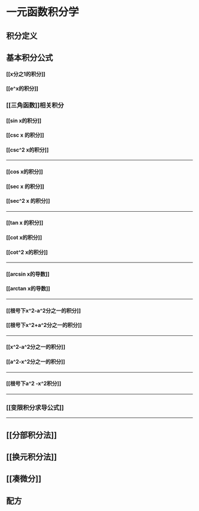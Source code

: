 # 一元函数积分学

## 积分定义


## 基本积分公式

#### [[x分之1的积分]]
#### [[e^x的积分]]

### [[三角函数]]相关积分

#### [[sin x的积分]]


#### [[csc x 的积分]]
#### [[csc^2 x的积分]]

---

#### [[cos x的积分]]

#### [[sec x 的积分]]
#### [[sec^2 x 的积分]]

---
#### [[tan x 的积分]]
#### [[cot x的积分]]
#### [[cot^2 x的积分]]

---

#### [[arcsin x的导数]]
#### [[arctan x的导数]]

---
#### [[根号下x^2-a^2分之一的积分]]
#### [[根号下x^2+a^2分之一的积分]]

---
#### [[x^2-a^2分之一的积分]]
#### [[a^2-x^2分之一的积分]]

---
#### [[根号下a^2 -x^2积分]]

---


### [[变限积分求导公式]]

---
## [[分部积分法]]


## [[换元积分法]]

## [[凑微分]]



## 配方